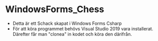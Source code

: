 # WindowsForms_Chess
* Detta är ett Schack skapat i Windows Forms Csharp
* För att köra programmet behövs Visual Studio 2019 vara installerat. Därefter får man "clonea" in kodet och köra den därifrån. 
